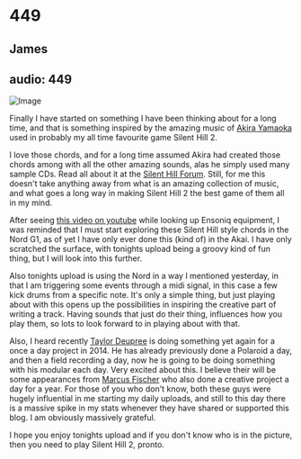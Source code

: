 # 449
## James
audio: 449
---

![Image](/assets/img/snd-449.png)

Finally I have started on something I have been thinking about for a long time, and that is something inspired by the amazing music of <a href="http://www.silenthillmemories.net/music/sh2_osts_en.htm" target="_blank">Akira Yamaoka</a> used in probably my all time favourite game Silent Hill 2.

I love those chords, and for a long time assumed Akira had created those chords among with all the other amazing sounds, alas he simply used many sample CDs. Read all about it at the <a href="http://silenthillforum.com/viewtopic.php?t=16347" target="_blank">Silent Hill Forum</a>. Still, for me this doesn't take anything away from what is an amazing collection of music, and what goes a long way in making Silent Hill 2 the best game of them all in my mind.

After seeing <a href="http://www.youtube.com/watch?v=3ZpzS0gfvsg" target="_blank">this video on youtube</a> while looking up Ensoniq equipment, I was reminded that I must start exploring these Silent Hill style chords in the Nord G1, as of yet I have only ever done this (kind of) in the Akai. I have only scratched the surface, with tonights upload being a groovy kind of fun thing, but I will look into this further.

Also tonights upload is using the Nord in a way I mentioned yesterday, in that I am triggering some events through a midi signal, in this case a few kick drums from a specific note. It's only a simple thing, but just playing about with this opens up the possibilities in inspiring the creative part of writing a track. Having sounds that just do their thing, influences how you play them, so lots to look forward to in playing about with that.

Also, I heard recently <a href="http://www.12k.com/" target="_blank">Taylor Deupree</a> is doing something yet again for a once a day project in 2014. He has already previously done a Polaroid a day, and then a field recording a day, now he is going to be doing something with his modular each day. Very excited about this. I believe their will be some appearances from <a href="http://dust.unrecnow.com/" target="_blank">Marcus Fischer</a> who also done a creative project a day for a year. For those of you who don't know, both these guys were hugely influential in me starting my daily uploads, and still to this day there is a massive spike in my stats whenever they have shared or supported this blog. I am obviously massively grateful.

I hope you enjoy tonights upload and if you don't know who is in the picture, then you need to play Silent Hill 2, pronto.
